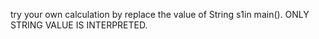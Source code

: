 try your own calculation by replace the value of String s1in main().
ONLY STRING VALUE IS INTERPRETED.